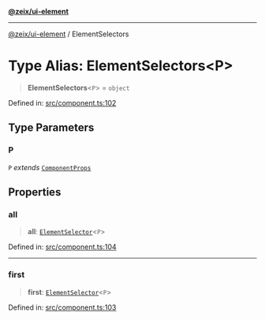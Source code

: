 [**@zeix/ui-element**](../README.md)

***

[@zeix/ui-element](../globals.md) / ElementSelectors

# Type Alias: ElementSelectors\<P\>

> **ElementSelectors**\<`P`\> = `object`

Defined in: [src/component.ts:102](https://github.com/zeixcom/ui-element/blob/59d79a082870e892722e0aaa0f251617218ab48f/src/component.ts#L102)

## Type Parameters

### P

`P` *extends* [`ComponentProps`](ComponentProps.md)

## Properties

### all

> **all**: [`ElementSelector`](ElementSelector.md)\<`P`\>

Defined in: [src/component.ts:104](https://github.com/zeixcom/ui-element/blob/59d79a082870e892722e0aaa0f251617218ab48f/src/component.ts#L104)

***

### first

> **first**: [`ElementSelector`](ElementSelector.md)\<`P`\>

Defined in: [src/component.ts:103](https://github.com/zeixcom/ui-element/blob/59d79a082870e892722e0aaa0f251617218ab48f/src/component.ts#L103)
